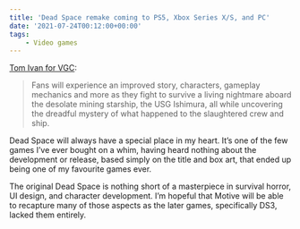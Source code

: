```yaml
---
title: 'Dead Space remake coming to PS5, Xbox Series X/S, and PC'
date: '2021-07-24T00:12:00+00:00'
tags:
    - Video games
---
```


[Tom Ivan for VGC](https://www.videogameschronicle.com/news/dead-space-remake-confirmed-for-ps5-xbox-series-x-s-and-pc/):

> Fans will experience an improved story, characters, gameplay mechanics and more as they fight to survive a living nightmare aboard the desolate mining starship, the USG Ishimura, all while uncovering the dreadful mystery of what happened to the slaughtered crew and ship.

Dead Space will always have a special place in my heart. It’s one of the few games I’ve ever bought on a whim, having heard nothing about the development or release, based simply on the title and box art, that ended up being one of my favourite games ever.

The original Dead Space is nothing short of a masterpiece in survival horror, UI design, and character development. I’m hopeful that Motive will be able to recapture many of those aspects as the later games, specifically DS3, lacked them entirely.